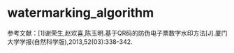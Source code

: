 # watermarking_algorithm
参考文献：[1]谢荣生,赵欢喜,陈玉明.基于QR码的防伪电子票数字水印方法[J].厦门大学学报(自然科学版),2013,52(03):338-342.
